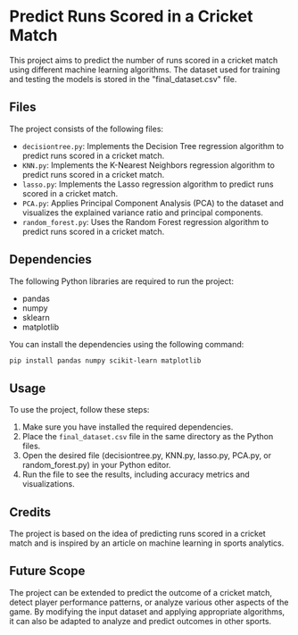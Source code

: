 # Predict Runs Scored in a Cricket Match

This project aims to predict the number of runs scored in a cricket match using different machine learning algorithms. The dataset used for training and testing the models is stored in the "final_dataset.csv" file.


## Files

The project consists of the following files:

- `decisiontree.py`: Implements the Decision Tree regression algorithm to predict runs scored in a cricket match.
- `KNN.py`: Implements the K-Nearest Neighbors regression algorithm to predict runs scored in a cricket match.
- `lasso.py`: Implements the Lasso regression algorithm to predict runs scored in a cricket match.
- `PCA.py`: Applies Principal Component Analysis (PCA) to the dataset and visualizes the explained variance ratio and principal components.
- `random_forest.py`: Uses the Random Forest regression algorithm to predict runs scored in a cricket match.


## Dependencies

The following Python libraries are required to run the project:

- pandas
- numpy
- sklearn
- matplotlib

You can install the dependencies using the following command:

```bash
pip install pandas numpy scikit-learn matplotlib
```


## Usage

To use the project, follow these steps:

1. Make sure you have installed the required dependencies.
2. Place the `final_dataset.csv` file in the same directory as the Python files.
3. Open the desired file (decisiontree.py, KNN.py, lasso.py, PCA.py, or random_forest.py) in your Python editor.
4. Run the file to see the results, including accuracy metrics and visualizations.


## Credits

The project is based on the idea of predicting runs scored in a cricket match and is inspired by an article on machine learning in sports analytics.


## Future Scope

The project can be extended to predict the outcome of a cricket match, detect player performance patterns, or analyze various other aspects of the game. By modifying the input dataset and applying appropriate algorithms, it can also be adapted to analyze and predict outcomes in other sports.
